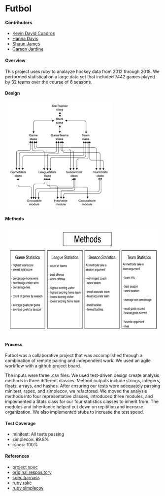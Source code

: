 # Futbol

#### Contributors
- [Kevin David Cuadros](https://github.com/kevxo)
- [Hanna Davis](https://github.com/Oxalisviolacea)
- [Shaun James](https://github.com/ShaunDaneJames)
- [Carson Jardine](https://github.com/carson-jardine)

#### Overview
This project uses ruby to analayze hockey data from 2012 through 2018. We performed statistical on a large data set that included 7442 games played by 32 teams over the course of 6 seasons.

#### Design
<img src="https://github.com/Oxalisviolacea/futbol/blob/main/images/flow_chart.png" width="350" height="350">

#### Methods
<img src="https://github.com/Oxalisviolacea/futbol/blob/main/images/methods_chart.png" width="600" height="350">

#### Process
Futbol was a collaborative project that was accomplished through a combination of remote pairing and independent work. We used an agile workflow with a github project board.  

The inputs were three .csv files. We used test-driven design create analysis methods in three different classes. Method outputs include strings, integers, floats, arrays, and hashes.
After ensuring our tests were adequately passing minitest, rspec, and simplecov, we refactored. We moved the analysis methods into four representative classes, introduced three modules, and implemented a Stats class for our four statistics classes to inherit from. The modules and inheritance helped cut down on repitition and increase organization. We also implemented stubs to increase the test speed.

#### Test Coverage
- minitest: All tests passing
- simplecov: 99.8%
- rspec: 100%

#### References
- [project spec](https://backend.turing.io/module1/projects/futbol/)
- [original respository](https://github.com/turingschool-examples/futbol)
- [spec harnass](https://github.com/turingschool-examples/futbol_spec_harness)
- [ruby rake](https://github.com/ruby/rake)
- [ruby simplecov](https://github.com/simplecov-ruby/simplecov)

